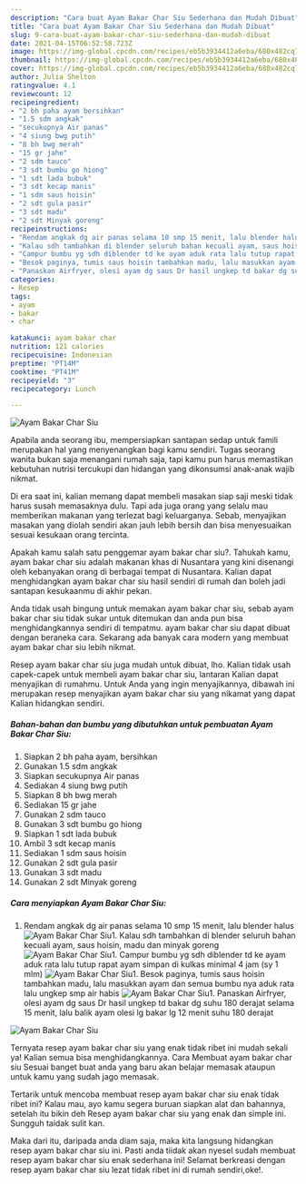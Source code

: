 ```yaml
---
description: "Cara buat Ayam Bakar Char Siu Sederhana dan Mudah Dibuat"
title: "Cara buat Ayam Bakar Char Siu Sederhana dan Mudah Dibuat"
slug: 9-cara-buat-ayam-bakar-char-siu-sederhana-dan-mudah-dibuat
date: 2021-04-15T06:52:58.723Z
image: https://img-global.cpcdn.com/recipes/eb5b3934412a6eba/680x482cq70/ayam-bakar-char-siu-foto-resep-utama.jpg
thumbnail: https://img-global.cpcdn.com/recipes/eb5b3934412a6eba/680x482cq70/ayam-bakar-char-siu-foto-resep-utama.jpg
cover: https://img-global.cpcdn.com/recipes/eb5b3934412a6eba/680x482cq70/ayam-bakar-char-siu-foto-resep-utama.jpg
author: Julia Shelton
ratingvalue: 4.1
reviewcount: 12
recipeingredient:
- "2 bh paha ayam bersihkan"
- "1.5 sdm angkak"
- "secukupnya Air panas"
- "4 siung bwg putih"
- "8 bh bwg merah"
- "15 gr jahe"
- "2 sdm tauco"
- "3 sdt bumbu go hiong"
- "1 sdt lada bubuk"
- "3 sdt kecap manis"
- "1 sdm saus hoisin"
- "2 sdt gula pasir"
- "3 sdt madu"
- "2 sdt Minyak goreng"
recipeinstructions:
- "Rendam angkak dg air panas selama 10 smp 15 menit, lalu blender halus"
- "Kalau sdh tambahkan di blender seluruh bahan kecuali ayam, saus hoisin, madu dan minyak goreng"
- "Campur bumbu yg sdh diblender td ke ayam aduk rata lalu tutup rapat ayam simpan di kulkas minimal 4 jam (sy 1 mlm)"
- "Besok paginya, tumis saus hoisin tambahkan madu, lalu masukkan ayam dan semua bumbu nya aduk rata lalu ungkep smp air habis"
- "Panaskan Airfryer, olesi ayam dg saus Dr hasil ungkep td bakar dg suhu 180 derajat selama 15 menit, lalu balik ayam olesi lg bakar lg 12 menit suhu 180 derajat"
categories:
- Resep
tags:
- ayam
- bakar
- char

katakunci: ayam bakar char 
nutrition: 121 calories
recipecuisine: Indonesian
preptime: "PT14M"
cooktime: "PT41M"
recipeyield: "3"
recipecategory: Lunch

---
```



![Ayam Bakar Char Siu](https://img-global.cpcdn.com/recipes/eb5b3934412a6eba/680x482cq70/ayam-bakar-char-siu-foto-resep-utama.jpg)

Apabila anda seorang ibu, mempersiapkan santapan sedap untuk famili merupakan hal yang menyenangkan bagi kamu sendiri. Tugas seorang  wanita bukan saja menangani rumah saja, tapi kamu pun harus memastikan kebutuhan nutrisi tercukupi dan hidangan yang dikonsumsi anak-anak wajib nikmat.

Di era  saat ini, kalian memang dapat membeli masakan siap saji meski tidak harus susah memasaknya dulu. Tapi ada juga orang yang selalu mau memberikan makanan yang terlezat bagi keluarganya. Sebab, menyajikan masakan yang diolah sendiri akan jauh lebih bersih dan bisa menyesuaikan sesuai kesukaan orang tercinta. 



Apakah kamu salah satu penggemar ayam bakar char siu?. Tahukah kamu, ayam bakar char siu adalah makanan khas di Nusantara yang kini disenangi oleh kebanyakan orang di berbagai tempat di Nusantara. Kalian dapat menghidangkan ayam bakar char siu hasil sendiri di rumah dan boleh jadi santapan kesukaanmu di akhir pekan.

Anda tidak usah bingung untuk memakan ayam bakar char siu, sebab ayam bakar char siu tidak sukar untuk ditemukan dan anda pun bisa menghidangkannya sendiri di tempatmu. ayam bakar char siu dapat dibuat dengan beraneka cara. Sekarang ada banyak cara modern yang membuat ayam bakar char siu lebih nikmat.

Resep ayam bakar char siu juga mudah untuk dibuat, lho. Kalian tidak usah capek-capek untuk membeli ayam bakar char siu, lantaran Kalian dapat menyajikan di rumahmu. Untuk Anda yang ingin menyajikannya, dibawah ini merupakan resep menyajikan ayam bakar char siu yang nikamat yang dapat Kalian hidangkan sendiri.

<!--inarticleads1-->

##### Bahan-bahan dan bumbu yang dibutuhkan untuk pembuatan Ayam Bakar Char Siu:

1. Siapkan 2 bh paha ayam, bersihkan
1. Gunakan 1.5 sdm angkak
1. Siapkan secukupnya Air panas
1. Sediakan 4 siung bwg putih
1. Siapkan 8 bh bwg merah
1. Sediakan 15 gr jahe
1. Gunakan 2 sdm tauco
1. Gunakan 3 sdt bumbu go hiong
1. Siapkan 1 sdt lada bubuk
1. Ambil 3 sdt kecap manis
1. Sediakan 1 sdm saus hoisin
1. Gunakan 2 sdt gula pasir
1. Gunakan 3 sdt madu
1. Gunakan 2 sdt Minyak goreng




<!--inarticleads2-->

##### Cara menyiapkan Ayam Bakar Char Siu:

1. Rendam angkak dg air panas selama 10 smp 15 menit, lalu blender halus
<img src="//assets-global.cpcdn.com/assets/icons/button_play-2c75c40dde080a61004c1f40b05d8f140eaff45d7e9e6481dc71c63d2e7c4909.png" alt="Ayam Bakar Char Siu">1. Kalau sdh tambahkan di blender seluruh bahan kecuali ayam, saus hoisin, madu dan minyak goreng
<img src="//assets-global.cpcdn.com/assets/icons/button_play-2c75c40dde080a61004c1f40b05d8f140eaff45d7e9e6481dc71c63d2e7c4909.png" alt="Ayam Bakar Char Siu">1. Campur bumbu yg sdh diblender td ke ayam aduk rata lalu tutup rapat ayam simpan di kulkas minimal 4 jam (sy 1 mlm)
<img src="//assets-global.cpcdn.com/assets/icons/button_play-2c75c40dde080a61004c1f40b05d8f140eaff45d7e9e6481dc71c63d2e7c4909.png" alt="Ayam Bakar Char Siu">1. Besok paginya, tumis saus hoisin tambahkan madu, lalu masukkan ayam dan semua bumbu nya aduk rata lalu ungkep smp air habis
<img src="//assets-global.cpcdn.com/assets/icons/button_play-2c75c40dde080a61004c1f40b05d8f140eaff45d7e9e6481dc71c63d2e7c4909.png" alt="Ayam Bakar Char Siu">1. Panaskan Airfryer, olesi ayam dg saus Dr hasil ungkep td bakar dg suhu 180 derajat selama 15 menit, lalu balik ayam olesi lg bakar lg 12 menit suhu 180 derajat
<img src="//assets-global.cpcdn.com/assets/icons/button_play-2c75c40dde080a61004c1f40b05d8f140eaff45d7e9e6481dc71c63d2e7c4909.png" alt="Ayam Bakar Char Siu">



Ternyata resep ayam bakar char siu yang enak tidak ribet ini mudah sekali ya! Kalian semua bisa menghidangkannya. Cara Membuat ayam bakar char siu Sesuai banget buat anda yang baru akan belajar memasak ataupun untuk kamu yang sudah jago memasak.

Tertarik untuk mencoba membuat resep ayam bakar char siu enak tidak ribet ini? Kalau mau, ayo kamu segera buruan siapkan alat dan bahannya, setelah itu bikin deh Resep ayam bakar char siu yang enak dan simple ini. Sungguh taidak sulit kan. 

Maka dari itu, daripada anda diam saja, maka kita langsung hidangkan resep ayam bakar char siu ini. Pasti anda tiidak akan nyesel sudah membuat resep ayam bakar char siu enak sederhana ini! Selamat berkreasi dengan resep ayam bakar char siu lezat tidak ribet ini di rumah sendiri,oke!.


